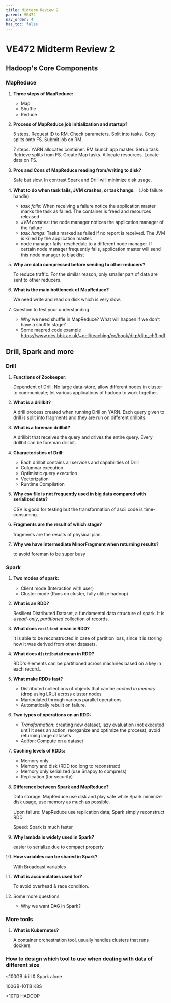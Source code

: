 ```yaml
---
title: Midterm Review 2
parent: VE472
nav_order: 4
has_toc: false
---
```


# VE472 Midterm Review 2

## Hadoop's Core Components


### MapReduce

1. **Three steps of MapReduce:**

   -   Map
   -   Shuffle
   -   Reduce

2. **Process of MapReduce job initialization and startup?**

   5 steps. Request ID to RM. Check parameters. Split into tasks. Copy splits onto FS. Submit job on RM.

   7 steps. YARN allocates container. RM launch app master. Setup task. Retrieve splits from FS. Create Map tasks. Allocate resources. Locate data on FS.

3. **Pros and Cons of MapReduce reading from/writing to disk?**

   Safe but slow. In contrast Spark and Drill will minimize disk usage.

4. **What to do when task fails, JVM crashes, or task hangs.** （Job failure handle)

   -   *task fails*: When receiving a failure notice the application master marks the task as failed. The container is freed and resources released
   -   *JVM crashes*: the node manager notices the application manager of the failure
   -   *task hangs*: Tasks marked as failed if no report is received. The JVM is killed by the application master.
   -   node manager fails:  reschedule to a different node manager. If certain node manager frequently fails, application master will send this node manager to blacklist

5. **Why are data compressed before sending to other reducers?**

   To reduce traffic. For the similar reason, only smaller part of data are sent to other reducers.

6. **What is the main bottleneck of MapReduce?**

   We need write and read on disk which is very slow.

7. Question to test your understanding

   * Why we need shuffle in MapReduce? What will happen if we don't have a shuffle stage?
   * Some mapred code example https://www.dcs.bbk.ac.uk/~dell/teaching/cc/book/ditp/ditp_ch3.pdf

## Drill, Spark and more

### Drill

1. **Functions of Zookeeper:**

   Dependent of Drill. No large data-store, allow different nodes in cluster to communicate; let various applications of hadoop to work together.

2. **What is a drillbit?**

   A drill process created when running Drill on YARN. Each query given to drill is split into fragments and they are run on different drillbits.

3. **What is a foreman drillbit?**

   A drillbit that receives the query and drives the entire query. Every drillbit can be foreman drillbit.

4. **Characteristics of Drill:**

   -   Each drillbit contains all services and capabilities of Drill
   -   Columnar execution
   -   Optimistic query execution
   -   Vectorization
   -   Runtime Compilation

5. **Why csv file is not frequently used in big data compared with serialized data?**

   CSV is good for testing but the transformation of ascii code is time-consuming.

6. **Fragments are the result of which stage?**

   fragments are the results of physical plan.

7. **Why we have Intermediate MinorFragment when returning results?**

   to avoid foreman to be super busy

### Spark

1. **Two modes of spark:**

   -   Client mode (Interaction with user)
   -   Cluster mode (Runs on cluster, fully utilize hadoop)

2. **What is an RDD?**

   Resilient Distributed Dataset, a fundamental data structure of spark. It is a *read-only*, *partitioned* collection of records.

3. **What does `resilient` mean in RDD?**

   It is able to be reconstructed in case of partition loss, since it is storing how it was derived from other datasets.

4. **What does `distributed` mean in RDD?**

   RDD's elements can be partitioned across machines based on a key in each record..

5. **What make RDDs fast?**

   -   Distributed collections of objects that can be *cached in memory* (drop using LRU) across cluster nodes
   -   Manipulated through various parallel operations
   -   Automatically rebuilt on failure.

6. **Two types of operations on an RDD:**

   -   *Transformation*: creating new dataset, lazy evaluation (not executed until it sees an action, reorganize and optimize the process), avoid returning large datasets
   -   *Action*: Compute on a dataset

7. **Caching levels of RDDs:**

   -   Memory only
   -   Memory and disk (RDD too long to reconstruct)
   -   Memory only serialized (use Snappy to compress)
   -   Replication (for security)

8. **Difference between Spark and MapReduce?**

   Data storage: MapReduce use disk and play safe while Spark minimize disk usage, use memory as much as possible.

   Upon failure: MapReduce use replication data; Spark simply reconstruct RDD

   Speed: Spark is much faster

9. **Why lambda is widely used in Spark?**

   easier to serialize due to compact property

10. **How variables can be shared in Spark?**

    With Broadcast variables

11. **What is accumulators used for?**

    To avoid overhead & race condition.

12. Some more questions

    * Why we want DAG in Spark?

### More tools

1.  **What is Kubernetes?**

    A container orchestration tool, usually handles clusters that runs dockers



### How to design which tool to use when dealing with data of different size

<100GB drill & Spark alone

100GB-10TB K8S

\>10TB HADOOP